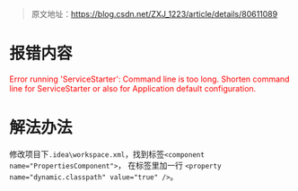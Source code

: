 > 原文地址：<https://blog.csdn.net/ZXJ_1223/article/details/80611089>

# 报错内容

<font color=red>Error running 'ServiceStarter': Command line is too long. Shorten command line for ServiceStarter or also for Application default configuration.</font>

# 解法办法

修改项目下`.idea\workspace.xml`，找到标签`<component name="PropertiesComponent">`， 在标签里加一行  `<property name="dynamic.classpath" value="true" />`。